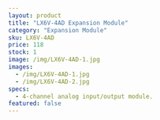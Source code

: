 ```yaml
---
layout: product
title: "LX6V-4AD Expansion Module"
category: "Expansion Module"
sku: LX6V-4AD
price: 118
stock: 1
image: /img/LX6V-4AD-1.jpg
images:
  - /img/LX6V-4AD-1.jpg
  - /img/LX6V-4AD-2.jpg
specs:
  - 4-channel analog input/output module.
featured: false
---
```




